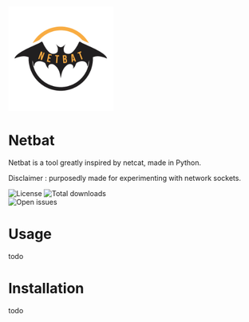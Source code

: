 <p style="align: center; width: 100%">
    <img src="graphics/logo.png" alt="Netbat logo" style="width: 15em; height: auto;">
</p>
<h1 style="align: center">Netbat</h1>
<p style="align: center">Netbat is a tool greatly inspired by netcat, made in Python.<p>
<p style="align: center">Disclaimer : purposedly made for experimenting with network sockets.<p>
<div style="align: center">
    <img alt="License"         src="https://img.shields.io/github/license/cynikkk/netbat?style=for-the-badge">
    <img alt="Total downloads" src="https://img.shields.io/github/downloads/cynikkk/netbat/total?style=for-the-badge">
    <br>
    <img alt="Open issues"     src="https://img.shields.io/github/issues/cynikkk/netbat?style=for-the-badge">
</div>

# Usage

todo

# Installation

todo